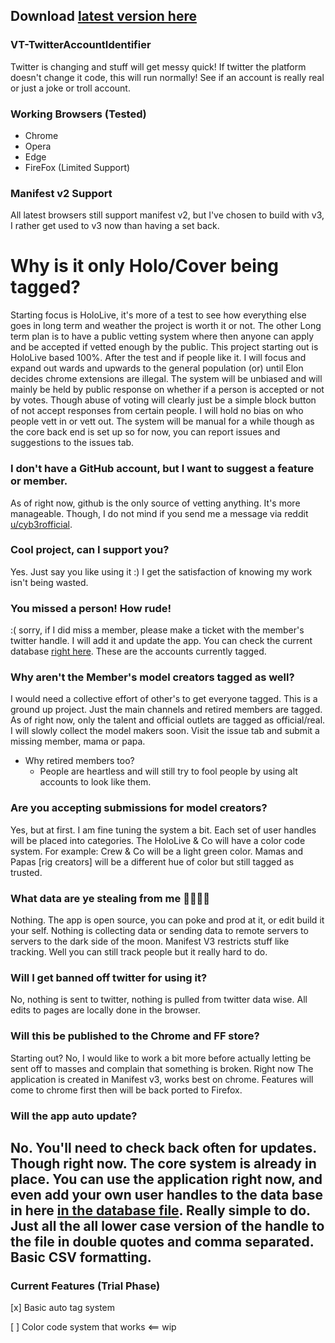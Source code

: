 
## Download [latest version here](https://github.com/cyberofficial/VT-TwitterAccountIdentifier/releases)

### VT-TwitterAccountIdentifier
Twitter is changing and stuff will get messy quick! If twitter the platform doesn't change it code, this will run normally! See if an account is really real or just a joke or troll account.

### Working Browsers (Tested)
- Chrome
- Opera
- Edge
- FireFox (Limited Support)

### Manifest v2 Support
All latest browsers still support manifest v2, but I've chosen to build with v3, I rather get used to v3 now than having a set back.

# Why is it only Holo/Cover being tagged?
Starting focus is HoloLive, it's more of a test to see how everything else goes in long term and weather the project is worth it or not. The other Long term plan is to have a public vetting system where then anyone can apply and be accepted if vetted enough by the public. This project starting out is HoloLive based 100%. After the test and if people like it. I will focus and expand out wards and upwards to the general population (or) until Elon decides chrome extensions are illegal. The system will be unbiased and will mainly be held by public response on whether if a person is accepted or not by votes. Though abuse of voting will clearly just be a simple block button of not accept responses from certain people. I will hold no bias on who people vett in or vett out. The system will be manual for a while though as the core back end is set up so for now, you can report issues and suggestions to the issues tab.

### I don't have a GitHub account, but I want to suggest a feature or member.
As of right now, github is the only source of vetting anything. It's more manageable. Though, I do not mind if you send me a message via reddit [u/cyb3rofficial](https://www.reddit.com/user/cyb3rofficial).

### Cool project, can I support you?
Yes. Just say you like using it :) I get the satisfaction of knowing my work isn't being wasted.

### You missed a person! How rude!
:( sorry, if I did miss a member, please make a ticket with the member's twitter handle. I will add it and update the app.
You can check the current database [right here](https://github.com/cyberofficial/VT-TwitterAccountIdentifier/blob/master/VT-TID_Needle/db_list.js). These are the accounts currently tagged.

### Why aren't the Member's model creators tagged as well?
I would need a collective effort of other's to get everyone tagged. This is a ground up project. Just the main channels and retired members are tagged.
As of right now, only the talent and official outlets are tagged as official/real. I will slowly collect the model makers soon. Visit the issue tab and submit a missing member, mama or papa.

* Why retired members too?
     * People are heartless and will still try to fool people by using alt accounts to look like them.

### Are you accepting submissions for model creators?
Yes, but at first. I am fine tuning the system a bit. Each set of user handles will be placed into categories. The HoloLive & Co will have a color code system.
For example: Crew & Co will be a light green color. Mamas and Papas [rig creators] will be a different hue of color but still tagged as trusted.

### What data are ye stealing from me 🦜🏴‍☠️🚢
Nothing. The app is open source, you can poke and prod at it, or edit build it your self.
Nothing is collecting data or sending data to remote servers to servers to the dark side of the moon.
Manifest V3 restricts stuff like tracking. Well you can still track people but it really hard to do.

### Will I get banned off twitter for using it?
No, nothing is sent to twitter, nothing is pulled from twitter data wise. All edits to pages are locally done in the browser.

### Will this be published to the Chrome and FF store?
Starting out? No, I would like to work a bit more before actually letting be sent off to masses and complain that something is broken.
Right now The application is created in Manifest v3, works best on chrome. Features will come to chrome first then will be back ported to Firefox.

### Will the app auto update?
No. You'll need to check back often for updates. Though right now. The core system is already in place. You can use the application right now, and even add your own user handles to the data base in here [in the database file](https://github.com/cyberofficial/VT-TwitterAccountIdentifier/blob/master/VT-TID_Needle/db_list.js.js). Really simple to do. Just all the all lower case version of the handle to the file in double quotes and comma separated. Basic CSV formatting.
----------------------------
### Current Features (Trial Phase)

[x] Basic auto tag system

[ ] Color code system that works <== wip
 
